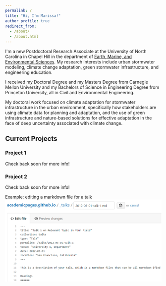 ```yaml
---
permalink: /
title: "Hi, I'm Marissa!"
author_profile: true
redirect_from: 
  - /about/
  - /about.html
---
```



I'm a new Postdoctoral Research Associate at the University of North Carolina in Chapel Hill in the department of [Earth, Marine, and Environmental Sciences](https://emes.unc.edu/). My research interests include urban stormwater modeling, climate change adaptation, green stormwater infrastructure, and engineering education.

I received my Doctoral Degree and my Masters Degree from Carnegie Mellon University and my Bachelors of Science in Engineering Degree from Princeton University, all in Civil and Environmental Engineering.

My doctoral work focused on climate adaptation for stormwater infrastructure in the urban environment, specifically how stakeholders are using climate data for planning and adaptation, and the use of green infrastructure and nature-based solutions for effective adaptation in the face of deep uncertainty associated with climate change.


## Current Projects

### Project 1
Check back soon for more info!


### Project 2
Check back soon for more info!


Example: editing a markdown file for a talk
![Editing a markdown file for a talk](/images/editing-talk.png)
